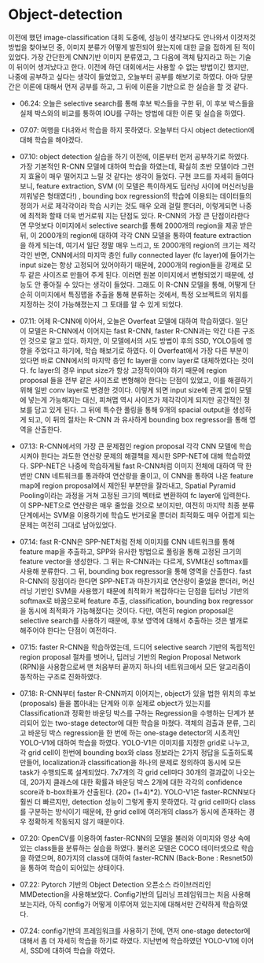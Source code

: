 # Object-detection

이전에 했던 image-classification 대회 도중에, 성능이 생각보다도 안나와서 이것저것 방법을 찾아보던 중, 이미지 분류가 어떻게 발전되어 왔는지에 대한 글을 접하게 된 적이 있었다. 가장 간단한게 CNN기반 이미지 분류였고, 그 다음에 객체 탐지라고 하는 기술이 뒤이어 생겨났다고 한다. 이전에 하던 대회에서는 사용할 수 없는 방법이긴 했지만, 나중에 공부하고 싶다는 생각이 들었었고, 오늘부터 공부를 해보기로 하였다. 아마 당분간은 이론에 대해서 먼저 공부를 하고, 그 뒤에 이론을 기반으로 한 실습을 할 것 같다.
* 06.24: 오늘은 selective search를 통해 후보 박스들을 구한 뒤, 이 후보 박스들을 실제 박스와의 비교를 통하여 IOU를 구하는 방법에 대한 이론 및 실습을 하였다. 

* 07.07: 여행을 다녀와서 학습을 하지 못하였다. 오늘부터 다시 object detection에 대해 학습을 해야겠다.
* 07.10: object detection 실습을 하기 이전에, 이론부터 먼저 공부하기로 하였다. 가장 기본적인 R-CNN 모델에 대하여 학습을 하였는데, 확실히 초반 모델이라 그런지 효율이 매우 떨어지고 느릴 것 같다는 생각이 들었다. 구현 코드를 자세히 들여다보니, feature extraction, SVM (이 모델은 특이하게도 딥러닝 사이에 머신러닝을 끼워넣은 형태였다!) , bounding box regression의 학습에 이용되는 데이터들의 정의가 서로 제각각이라 학습 시키는 것도 매우 오래 걸릴 뿐더러, 이렇게되면 나중에 최적화 할때 더욱 번거로워 지는 단점도 있다. R-CNN의 가장 큰 단점이라한다면 무엇보다 이미지에서 selective search를 통해 2000개의 region을 제공 받은 뒤, 이 2000개의 region에 대하여 각각 CNN 모델을 통하여 feature extraction을 하게 되는데, 여기서 일단 정말 매우 느리고, 또 2000개의 region의 크기는 제각각인 반면, CNN에서의 마지막 층인 fully connected layer (fc layer)에 들어가는 input size는 항상 고정되어 있어야하기 때문에, 2000개의 region들을 강제로 모두 같은 사이즈로 만들어 주게 된다. 이러면 원본 이미지에서 변형되었기 때문에, 성능도 안 좋아질 수 있다는 생각이 들었다. 그래도 이 R-CNN 모델을 통해, 어떻게 단순히 이미지에서 특징맵을 추출을 통해 분류하는 것에서, 특정 오브젝트의 위치를 지정하는 것이 가능해졌는지 그 토대를 알 수 있게 되었다.
* 07.11: 어제 R-CNN에 이어서, 오늘은 Overfeat 모델에 대하여 학습하였다. 일단 이 모델은 R-CNN에서 이어지는 fast R-CNN, faster R-CNN과는 약간 다른 구조인 것으로 알고 있다. 하지만, 이 모델에서의 시도 방법이 후의 SSD, YOLO등에 영향을 주었다고 하기에, 학습 해보기로 하였다. 이 Overfeat에서 가장 다른 부분이 있다면 바로 CNN에서의 마지막 층인 fc layer을 conv layer로 대체하였다는 것이다. fc layer의 경우 input size가 항상 고정적이여야 하기 때문에 region proposal 들을 전부 같은 사이즈로 변형해야 한다는 단점이 있었고, 이를 해결하기 위해 일반 conv layer로 변경한 것이다. 이렇게 되면 input size에 관계 없이 모델에 넣는게 가능해지는 대신, 피쳐맵  역시 사이즈가 제각각이게 되지만 공간적인 정보를 담고 있게 된다. 그 뒤에 특수한 풀링을 통해 9개의 spacial output을 생성하게 되고, 이 뒤의 절차는 R-CNN 과 유사하게 bounding box regressor을 통해 영역을 산출한다. 

* 07.13: R-CNN에서의 가장 큰 문제점인 region proposal 각각 CNN 모델에 학습시켜야 한다는 과도한 연산량 문제의 해결책을 제시한 SPP-NET에 대해 학습하였다. SPP-NET은 나중에 학습하게될 fast R-CNN처럼 이미지 전체에 대하여 딱 한번만 CNN 네트워크를 통과하여 연산량을 줄이고, 이 CNN을 통하여 나온 feature map에 region proposal에서 제안된 부분만을 잘라내고, Spatial Pyramid Pooling이라는 과정을 거쳐 고정된 크기의 벡터로 변환하여 fc layer에 입력한다. 이 SPP-NET으로 연산량은 매우 줄었을 것으로 보이지만, 여전히 마지막 최종 분류단계에서는 SVM을 이용하기에 학습도 번거로울 뿐더러 최적화도 매우 어렵게 되는 문제는 여전히 그대로 남아있었다.

* 07.14: fast R-CNN은 SPP-NET처럼 전체 이미지를 CNN 네트워크를 통해 feature map을 추출하고, SPP와 유사한 방법으로 풀링을 통해 고정된 크기의 feature vector을 생성한다.  그 뒤는 R-CNN과는 다르게, SVM대신 softmax를 사용해 분류한다. 그 뒤, bounding box regressor을 통해 영역을 산출한다. fast R-CNN의 장점이라 한다면 SPP-NET과 마찬가지로 연산량이 줄었을 뿐더러, 머신러닝 기반인 SVM을 사용했기 때문에 최적화가 복잡하다는 단점을 딥러닝 기반의 softmax로 바꿈으로써 feature 추출, classification, bounding box regressor을 동시에 최적화가 가능해졌다는 것이다. 다만, 여전히 region proposal은 selective search를 사용하기 때문에, 후보 영역에 대해서 추출하는 것은 별개로 해주어야 한다는 단점이 여전하다.
* 07.15: faster R-CNN을 학습하였는데, 드디어 selective search 기반의 독립적인 region proposal 절차를 벗어나, 딥러닝 기반의 Region Proposal Network (RPN)을 사용함으로써 맨 처음부터 끝까지 하나의 네트워크에서 모든 알고리즘이 동작하는 구조로 진화하였다.
* 07.18: R-CNN부터 faster R-CNN까지 이어지는, object가 있을 법한 위치의 후보(proposals) 들을 뽑아내는 단계와 이후 실제로 object가 있는지를 Classification과 정확한 바운딩 박스를 구하는 Regression을 수행하는 단계가 분리되어 있는 two-stage detector에 대한 학습을 마쳤다. 객체의 검출과 분류, 그리고 바운딩 박스 regression을 한 번에 하는 one-stage detector의 시초격인 YOLO-V1에 대하여 학습을 하였다. YOLO-V1은 이미지를 지정한 grid로 나누고, 각 grid cell이 한번에 bounding box와 class 정보라는 2가지 정답을 도출하도록 만들어, localization과 classification을 하나의 문제로 정의하여 동시에 모든 task가 수행되도록 설계되었다. 7x7개의 각 grid cell마다 30개의 결과값이 나오는데, 20가지 클래스에 대한 확률과 바운딩 박스 2개에 대한 각각의 confidence score과 b-box좌표가 산출된다. (20+ (1+4)*2).
YOLO-V1은 faster-RCNN보다 훨씬 더 빠르지만, detection 성능이 그렇게 좋지 못하였다. 각 grid cell마다 class를 구분하는 방식이기 때문에, 한 grid cell에 여러개의 class가 동시에 존재하는 경우 정확하게 작동되지 않기 때문이다.
* 07.20: OpenCV를 이용하여 faster-RCNN의 모델을 불러와 이미지와 영상 속에 있는 class들을 분류하는 실습을 하였다. 불러온 모델은 COCO 데이터셋으로 학습을 하였으며, 80가지의 class에 대하여 faster-RCNN (Back-Bone : Resnet50) 을 통하여 학습이 되어있는 상태이다. 
* 07.22: Pytorch 기반의 Object Detection 오픈소스 라이브러리인 MMDetection을 사용해보았다. Config기반의 딥러닝 프레임워크는 처음 사용해보는지라, 아직 config가 어떻게 이루어져 있는지에 대해서만 간략하게 학습하였다.
* 07.24: config기반의 프레임워크를 사용하기 전에, 먼저 one-stage detector에 대해서 좀 더 자세히 학습을 하기로 하였다. 지난번에 학습하였던 YOLO-V1에 이어서, SSD에 대하여 학습을 하였다.
